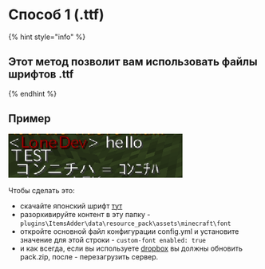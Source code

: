 # Способ 1 \(.ttf\)

{% hint style="info" %}
## Этот метод позволит вам использовать файлы шрифтов .ttf
{% endhint %}

## Пример

![](../../../../../.gitbook/assets/immagine%20%285%29.png)

Чтобы сделать это:

* скачайте японский шрифт [тут](http://matteodev.it/spigot/itemsadder/res/v2/font.zip)
* разорхивируйте контент в эту папку - `plugins\ItemsAdder\data\resource_pack\assets\minecraft\font`
* откройте основной файл конфигурации config.yml и установите значение для этой строки - `custom-font enabled: true`
* и как всегда, если вы используете [dropbox](../../../resourcepack-hosting/resourcepack-on-dropbox.md) вы должны обновить pack.zip, после - перезагрузить сервер.

